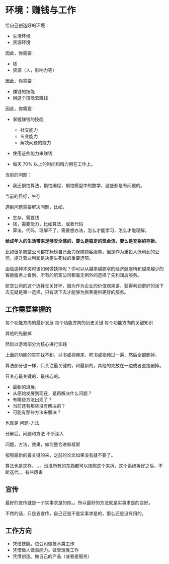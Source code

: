 # 环境：赚钱与工作

给自己创造好的环境：

- 生活环境
- 资源环境

因此，你需要：

- 钱
- 资源（人，影响力等）

因此，你需要：

- 赚钱的技能
- 用这个技能去赚钱

因此，你需要：

- 掌握赚钱的技能
  - 社交能力
  - 专业能力
  - 解决问题的能力
- 使用这些能力来赚钱





- 每天 70% 以上的时间和精力用在工作上。





当前的问题：

- 我还惧怕算法，惧怕编程，惧怕模型中的数学，这些都是有问题的。




当前的目标，生存

遇到问题需要解决问题，比如，

- 生存，需要钱
- 钱，需要能力，比如算法，或者代码
- 算法，代码，理解不了，需要想办法，怎么才能学习，怎么才能理解。



**给成年人的生活带来足够安全感的，要么是稳定的现金流，要么是充裕的存款。**



比如很多航空公司都在标榜自己全力保障顾客服务，但是作为重投入低利润的公司，提升营业利润是决定生死线的重要选项。

面临这种冲突时该如何做抉择呢？你可以从越来越狭窄的经济舱座椅和越来越少的客舱服务上看到，所有的航空公司都毫无例外的选择了先利润后服务。

航空公司的这个选择无关好坏，因为作为企业的价值观来讲，获得利润更好的活下去无疑是第一选择，只有活下去才能够为旅客提供更好的服务。


## 工作需要掌握的

每个功能方向的最新发展
每个功能方向的历史关键
每个功能方向的关键知识

其他的先删掉


然后以游戏部分为核心进行实践

上面的功能的实在找不到，以书或视频来，吧书或视频过一遍，然后全部删掉。

算法部分也一样，只关注最关键的，和最新的，其他的先放在一边或者直接删掉。


只关心最关键的，最核心的。




- 最新的进展，
- 从原始发展到现在，是再解决什么问题？
- 有哪些方法出现了？
- 当前还有那些没有解决的？
- 可能有那些方法来解决？

也就是     问题-方法  


分解后，问题和方法     不断深入


问题，方法，效果，如何整合进新框架

按照最新的最关键的来，之前的论文如果没有就不要了。


算法也是这样。
。。没准所有的东西都可以按照这个来拆，这个系统拆好之后，不断迭代。。有些厉害



## 宣传


最好的宣传就是一个实事求是的你。。所以最好的方法就是实事求是的变好。

不然的话，只是去宣传，自己还是不是实事求是的，那么还是没有用的。


## 工作方向

- 凭借技能。进公司做技术类工作
- 凭借做人做事能力。做管理类工作
- 凭借创造。做自己的产品（或者是服务）
